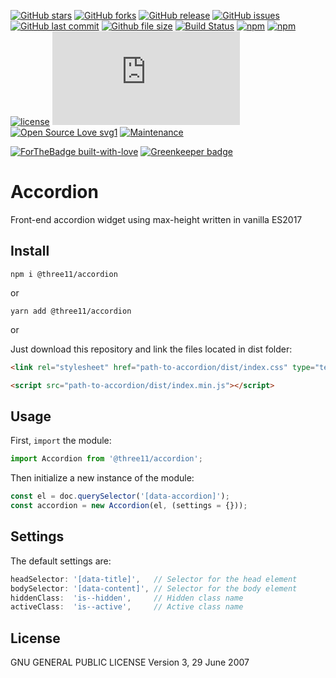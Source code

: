 [![GitHub stars](https://img.shields.io/github/stars/three11/accordion.svg?style=social&label=Stars)](https://github.com/three11/accordion)
[![GitHub forks](https://img.shields.io/github/forks/three11/accordion.svg?style=social&label=Fork)](https://github.com/three11/accordion/network#fork-destination-box)
[![GitHub release](https://img.shields.io/github/release/three11/accordion.svg)](https://github.com/three11/accordion/releases/latest)
[![GitHub issues](https://img.shields.io/github/issues/three11/accordion.svg)](https://github.com/three11/accordion/issues)
[![GitHub last commit](https://img.shields.io/github/last-commit/three11/accordion.svg)](https://github.com/three11/accordion/commits/master)
[![Github file size](https://img.shields.io/github/size/three11/accordion/dist/index.min.js.svg)](https://github.com/three11/accordion/)
[![Build Status](https://travis-ci.org/three11/accordion.svg?branch=master)](https://travis-ci.org/three11/accordion)
[![npm](https://img.shields.io/npm/dt/@three11/accordion.svg)](https://www.npmjs.com/package/@three11/accordion)
[![npm](https://img.shields.io/npm/v/@three11/accordion.svg)](https://www.npmjs.com/package/@three11/accordion)
[![license](https://img.shields.io/github/license/three11/accordion.svg)](https://github.com/three11/accordion)
[![Analytics](https://ga-beacon.appspot.com/UA-83446952-1/github.com/three11/accordion/README.md)](https://github.com/three11/accordion/)
[![Open Source Love svg1](https://badges.frapsoft.com/os/v1/open-source.svg?v=103)](https://github.com/three11/accordion/)
[![Maintenance](https://img.shields.io/badge/Maintained%3F-yes-green.svg)](https://github.com/three11/accordion/graphs/commit-activity)

[![ForTheBadge built-with-love](https://ForTheBadge.com/images/badges/built-with-love.svg)](https://github.com/three11/) [![Greenkeeper badge](https://badges.greenkeeper.io/three11/accordion.svg)](https://greenkeeper.io/)

# Accordion

Front-end accordion widget using max-height written in vanilla ES2017

## Install

```console
npm i @three11/accordion
```

or

```console
yarn add @three11/accordion
```

or

Just download this repository and link the files located in dist folder:

```html
<link rel="stylesheet" href="path-to-accordion/dist/index.css" type="text/css" media="all" />

<script src="path-to-accordion/dist/index.min.js"></script>
```

## Usage

First, `import` the module:

```javascript
import Accordion from '@three11/accordion';
```

Then initialize a new instance of the module:

```javascript
const el = doc.querySelector('[data-accordion]');
const accordion = new Accordion(el, (settings = {}));
```

## Settings

The default settings are:

```javascript
headSelector: '[data-title]',   // Selector for the head element
bodySelector: '[data-content]', // Selector for the body element
hiddenClass:  'is--hidden',     // Hidden class name
activeClass:  'is--active',     // Active class name
```

## License

GNU GENERAL PUBLIC LICENSE
Version 3, 29 June 2007
